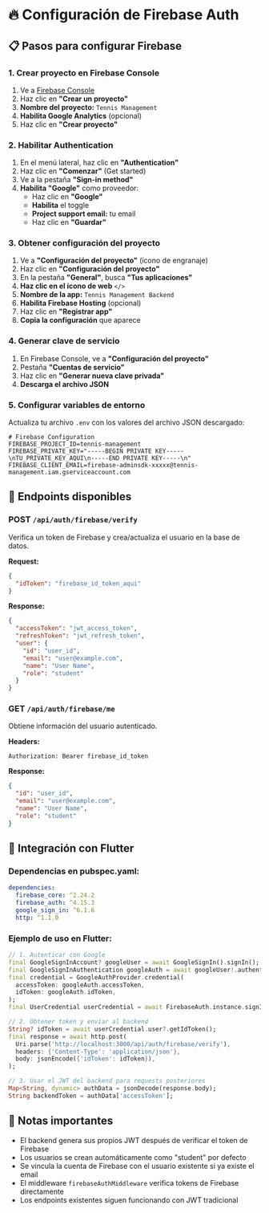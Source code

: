 # 🔥 Configuración de Firebase Auth

## 📋 Pasos para configurar Firebase

### 1. Crear proyecto en Firebase Console
1. Ve a [Firebase Console](https://console.firebase.google.com/)
2. Haz clic en **"Crear un proyecto"**
3. **Nombre del proyecto:** `Tennis Management`
4. **Habilita Google Analytics** (opcional)
5. Haz clic en **"Crear proyecto"**

### 2. Habilitar Authentication
1. En el menú lateral, haz clic en **"Authentication"**
2. Haz clic en **"Comenzar"** (Get started)
3. Ve a la pestaña **"Sign-in method"**
4. **Habilita "Google"** como proveedor:
   - Haz clic en **"Google"**
   - **Habilita** el toggle
   - **Project support email:** tu email
   - Haz clic en **"Guardar"**

### 3. Obtener configuración del proyecto
1. Ve a **"Configuración del proyecto"** (ícono de engranaje)
2. Haz clic en **"Configuración del proyecto"**
3. En la pestaña **"General"**, busca **"Tus aplicaciones"**
4. **Haz clic en el ícono de web** `</>`
5. **Nombre de la app:** `Tennis Management Backend`
6. **Habilita Firebase Hosting** (opcional)
7. Haz clic en **"Registrar app"**
8. **Copia la configuración** que aparece

### 4. Generar clave de servicio
1. En Firebase Console, ve a **"Configuración del proyecto"**
2. Pestaña **"Cuentas de servicio"**
3. Haz clic en **"Generar nueva clave privada"**
4. **Descarga el archivo JSON**

### 5. Configurar variables de entorno
Actualiza tu archivo `.env` con los valores del archivo JSON descargado:

```env
# Firebase Configuration
FIREBASE_PROJECT_ID=tennis-management
FIREBASE_PRIVATE_KEY="-----BEGIN PRIVATE KEY-----\nTU_PRIVATE_KEY_AQUI\n-----END PRIVATE KEY-----\n"
FIREBASE_CLIENT_EMAIL=firebase-adminsdk-xxxxx@tennis-management.iam.gserviceaccount.com
```

## 🚀 Endpoints disponibles

### POST `/api/auth/firebase/verify`
Verifica un token de Firebase y crea/actualiza el usuario en la base de datos.

**Request:**
```json
{
  "idToken": "firebase_id_token_aqui"
}
```

**Response:**
```json
{
  "accessToken": "jwt_access_token",
  "refreshToken": "jwt_refresh_token",
  "user": {
    "id": "user_id",
    "email": "user@example.com",
    "name": "User Name",
    "role": "student"
  }
}
```

### GET `/api/auth/firebase/me`
Obtiene información del usuario autenticado.

**Headers:**
```
Authorization: Bearer firebase_id_token
```

**Response:**
```json
{
  "id": "user_id",
  "email": "user@example.com",
  "name": "User Name",
  "role": "student"
}
```

## 📱 Integración con Flutter

### Dependencias en pubspec.yaml:
```yaml
dependencies:
  firebase_core: ^2.24.2
  firebase_auth: ^4.15.3
  google_sign_in: ^6.1.6
  http: ^1.1.0
```

### Ejemplo de uso en Flutter:
```dart
// 1. Autenticar con Google
final GoogleSignInAccount? googleUser = await GoogleSignIn().signIn();
final GoogleSignInAuthentication googleAuth = await googleUser!.authentication;
final credential = GoogleAuthProvider.credential(
  accessToken: googleAuth.accessToken,
  idToken: googleAuth.idToken,
);
final UserCredential userCredential = await FirebaseAuth.instance.signInWithCredential(credential);

// 2. Obtener token y enviar al backend
String? idToken = await userCredential.user?.getIdToken();
final response = await http.post(
  Uri.parse('http://localhost:3000/api/auth/firebase/verify'),
  headers: {'Content-Type': 'application/json'},
  body: jsonEncode({'idToken': idToken}),
);

// 3. Usar el JWT del backend para requests posteriores
Map<String, dynamic> authData = jsonDecode(response.body);
String backendToken = authData['accessToken'];
```

## 🔧 Notas importantes

- El backend genera sus propios JWT después de verificar el token de Firebase
- Los usuarios se crean automáticamente como "student" por defecto
- Se vincula la cuenta de Firebase con el usuario existente si ya existe el email
- El middleware `firebaseAuthMiddleware` verifica tokens de Firebase directamente
- Los endpoints existentes siguen funcionando con JWT tradicional
